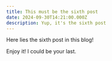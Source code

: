 ```yaml
---
title: This must be the sixth post
date: 2024-09-30T14:21:00.000Z
description: Yup, it's the sixth post
---
```

Here lies the sixth post in this blog!

Enjoy it! I could be your last.
